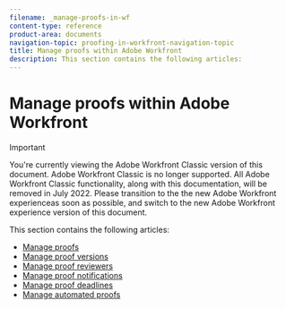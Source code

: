 ```yaml
---
filename: _manage-proofs-in-wf
content-type: reference
product-area: documents
navigation-topic: proofing-in-workfront-navigation-topic
title: Manage proofs within Adobe Workfront
description: This section contains the following articles:
---
```


# Manage proofs within Adobe Workfront

>[!IMPORTANT]
>
>You're currently viewing the Adobe Workfront Classic version of this document. Adobe Workfront Classic is no longer supported. All Adobe Workfront Classic functionality, along with this documentation, will be removed in July 2022. Please transition to the the new Adobe Workfront experienceas soon as possible, and switch to the new Adobe Workfront experience version of this document.

This section contains the following articles:

* [Manage proofs](../../../review-and-approve-work/proofing/managing-proofs-within-workfront/manage-proofs/manage-proofs.md) 
* [Manage proof versions](../../../review-and-approve-work/proofing/managing-proofs-within-workfront/manage-proof-versions/manage-proof-versions.md) 
* [Manage proof reviewers](../../../review-and-approve-work/proofing/managing-proofs-within-workfront/manage-proof-reviewers/manage-proof-reviewers.md) 
* [Manage proof notifications](../../../review-and-approve-work/proofing/managing-proofs-within-workfront/manage-proof-notifications/manage-proof-notifications.md) 
* [Manage proof deadlines](../../../review-and-approve-work/proofing/managing-proofs-within-workfront/manage-proof-deadlines/manage-proof-deadlines.md) 
* [Manage automated proofs](../../../review-and-approve-work/proofing/managing-proofs-within-workfront/manage-automated-proofs/manage-automated-proofs.md)

